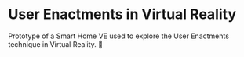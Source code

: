 # User Enactments in Virtual Reality
Prototype of a Smart Home VE used to explore the User Enactments technique in Virtual Reality. :house_with_garden:
